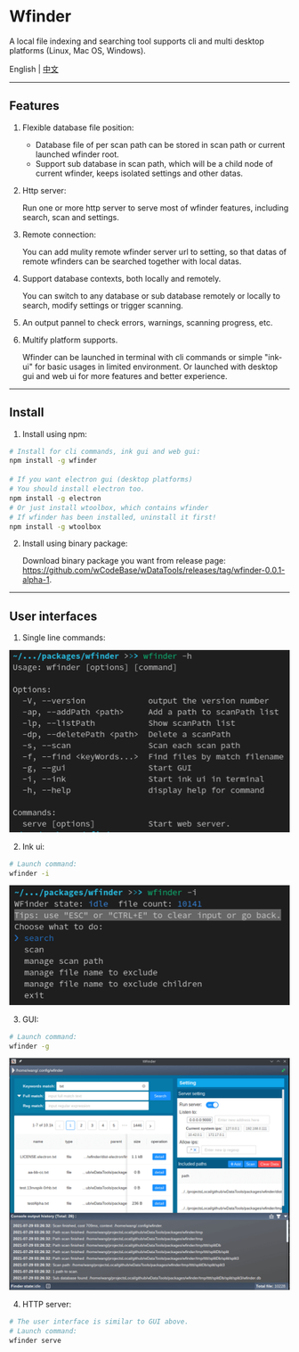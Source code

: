 # Wfinder
A local file indexing and searching tool supports cli and multi desktop platforms (Linux, Mac OS, Windows).

English | [中文](README_CN.md)

---

## Features
1. Flexible database file position:
    - Database file of per scan path can be stored in scan path or current launched wfinder root.
    - Support sub database in scan path, which will be a child node of current wfinder, keeps isolated settings and other datas.

2. Http server:

    Run one or more http server to serve most of wfinder features, including search, scan and settings.

3. Remote connection:

    You can add mulity remote wfinder server url to setting, so that datas of remote wfinders can be searched together with local datas.

4. Support database contexts, both locally and remotely.

    You can switch to any database or sub database remotely
or locally to search, modify settings or trigger scanning.

5. An output pannel to check errors, warnings, scanning progress, etc.

6. Multify platform supports. 

    Wfinder can be launched in terminal with cli commands or simple "ink-ui" for basic usages in limited  environment. Or launched with desktop gui and web ui for more features and better experience.

---

## Install
1. Install using npm:
```sh
# Install for cli commands, ink gui and web gui:
npm install -g wfinder

# If you want electron gui (desktop platforms)
# You should install electron too.
npm install -g electron
# Or just install wtoolbox, which contains wfinder
# If wfinder has been installed, uninstall it first!
npm install -g wtoolbox
```
2. Install using binary package:

    Download binary package you want from release page: https://github.com/wCodeBase/wDataTools/releases/tag/wfinder-0.0.1-alpha-1.

---
## User interfaces
1. Single line commands: 

![image](doc/images/cli.png)

2. Ink ui:
```sh
# Launch command:
wfinder -i
```
![image](doc/images/ink-ui.png)

3. GUI:
```sh
# Launch command:
wfinder -g
```
![image](doc/images/gui.png)

4. HTTP server:
```sh
# The user interface is similar to GUI above.
# Launch command:
wfinder serve
```

